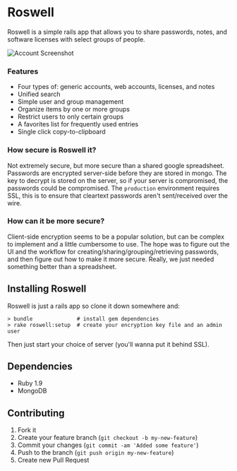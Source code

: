 # Roswell

Roswell is a simple rails app that allows you to share passwords, notes, and software licenses with select groups of people.



![Account Screenshot](https://github.com/downloads/blahed/roswell/screenshot.png)

### Features

* Four types of: generic accounts, web accounts, licenses, and notes
* Unified search
* Simple user and group management
* Organize items by one or more groups
* Restrict users to only certain groups
* A favorites list for frequently used entries
* Single click copy-to-clipboard

### How secure is Roswell it?

Not extremely secure, but more secure than a shared google spreadsheet. Passwords are encrypted server-side before they are stored in mongo. The key to decrypt is stored on the server, so if your server is compromised, the passwords could be compromised. The `production` environment requires SSL, this is to ensure that cleartext passwords aren't sent/received over the wire.

### How can it be more secure?

Client-side encryption seems to be a popular solution, but can be complex to implement and a little cumbersome to use. The hope was to figure out the UI and the workflow for creating/sharing/grouping/retrieving passwords, and then figure out how to make it more secure. Really, we just needed something better than a spreadsheet.

## Installing Roswell

Roswell is just a rails app so clone it down somewhere and:

    > bundle              # install gem dependencies
    > rake roswell:setup  # create your encryption key file and an admin user

Then just start your choice of server (you'll wanna put it behind SSL).

## Dependencies

* Ruby 1.9
* MongoDB

## Contributing

1. Fork it
2. Create your feature branch (`git checkout -b my-new-feature`)
3. Commit your changes (`git commit -am 'Added some feature'`)
4. Push to the branch (`git push origin my-new-feature`)
5. Create new Pull Request